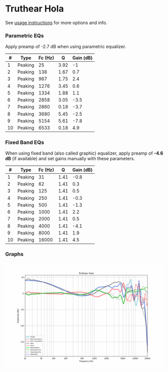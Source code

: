 # Truthear Hola
See [usage instructions](https://github.com/jaakkopasanen/AutoEq#usage) for more options and info.

### Parametric EQs
Apply preamp of -2.7 dB when using parametric equalizer.

|   # | Type    |   Fc (Hz) |    Q |   Gain (dB) |
|-----|---------|-----------|------|-------------|
|   1 | Peaking |        25 | 3.92 |        -1   |
|   2 | Peaking |       138 | 1.67 |         0.7 |
|   3 | Peaking |       967 | 1.75 |         2.4 |
|   4 | Peaking |      1276 | 3.45 |         0.6 |
|   5 | Peaking |      1334 | 1.88 |         1.1 |
|   6 | Peaking |      2858 | 3.05 |        -3.5 |
|   7 | Peaking |      2860 | 0.18 |        -3.7 |
|   8 | Peaking |      3680 | 5.45 |        -2.5 |
|   9 | Peaking |      5154 | 5.61 |        -7.8 |
|  10 | Peaking |      6533 | 0.18 |         4.9 |

### Fixed Band EQs
When using fixed band (also called graphic) equalizer, apply preamp of **-4.6 dB** (if available) and set gains manually with these parameters.

|   # | Type    |   Fc (Hz) |    Q |   Gain (dB) |
|-----|---------|-----------|------|-------------|
|   1 | Peaking |        31 | 1.41 |        -0.8 |
|   2 | Peaking |        62 | 1.41 |         0.3 |
|   3 | Peaking |       125 | 1.41 |         0.5 |
|   4 | Peaking |       250 | 1.41 |        -0.3 |
|   5 | Peaking |       500 | 1.41 |        -1.3 |
|   6 | Peaking |      1000 | 1.41 |         2.2 |
|   7 | Peaking |      2000 | 1.41 |         0.5 |
|   8 | Peaking |      4000 | 1.41 |        -4.1 |
|   9 | Peaking |      8000 | 1.41 |         1.9 |
|  10 | Peaking |     16000 | 1.41 |         4.5 |

### Graphs
![](./Truthear%20Hola.png)
